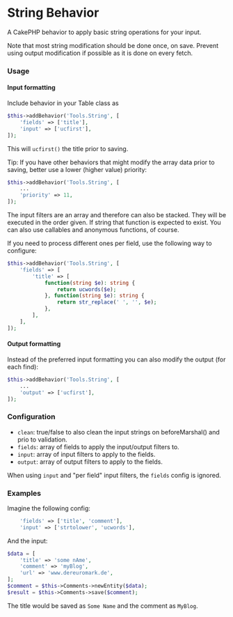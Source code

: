 # String Behavior

A CakePHP behavior to apply basic string operations for your input.

Note that most string modification should be done once, on save.
Prevent using output modification if possible as it is done on every fetch.

### Usage

#### Input formatting
Include behavior in your Table class as
```php
$this->addBehavior('Tools.String', [
    'fields' => ['title'],
    'input' => ['ucfirst'],
]);
```
This will `ucfirst()` the title prior to saving.

Tip: If you have other behaviors that might modify the array data prior to saving, better use a lower (higher value) priority:
```php
$this->addBehavior('Tools.String', [
    ...
    'priority' => 11,
]);
```

The input filters are an array and therefore can also be stacked. They will be executed in the order given.
If string that function is expected to exist. You can also use callables and anonymous functions, of course.

If you need to process different ones per field, use the following way to configure:
```php
$this->addBehavior('Tools.String', [
    'fields' => [
        'title' => [
            function(string $e): string {
                return ucwords($e);
            }, function(string $e): string {
                return str_replace(' ', '', $e);
            },
        ],
    ],
]);
```

#### Output formatting
Instead of the preferred input formatting you can also modify the output (for each find):
```php
$this->addBehavior('Tools.String', [
    ...
    'output' => ['ucfirst'],
]);
```


### Configuration

- `clean`: true/false to also clean the input strings on beforeMarshal() and prio to validation.
- `fields`: array of fields to apply the input/output filters to.
- `input`: array of input filters to apply to the fields.
- `output`: array of output filters to apply to the fields.

When using `input` and "per field" input filters, the `fields` config is ignored.

### Examples

Imagine the following config:
```php
    'fields' => ['title', 'comment'],
    'input' => ['strtolower', 'ucwords'],
```

And the input:
```php
$data = [
    'title' => 'some nAme',
    'comment' => 'myBlog',
    'url' => 'www.dereuromark.de',
];
$comment = $this->Comments->newEntity($data);
$result = $this->Comments->save($comment);
```

The title would be saved as `Some Name` and the comment as `MyBlog`.
